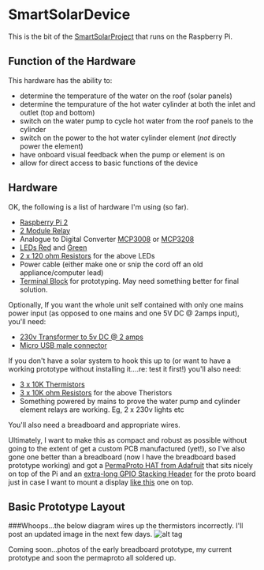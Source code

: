 # SmartSolarDevice
This is the bit of the [SmartSolarProject](https://github.com/codevelopnz/SmartSolarProject) that runs on the Raspberry Pi.

## Function of the Hardware
This hardware has the ability to:
* determine the temperature of the water on the roof (solar panels)
* determine the tempurature of the hot water cylinder at both the inlet and outlet (top and bottom)
* switch on the water pump to cycle hot water from the roof panels to the cylinder
* switch on the power to the hot water cylinder element (*not* directly power the element)
* have onboard visual feedback when the pump or element is on
* allow for direct access to basic functions of the device

## Hardware
OK, the following is a list of hardware I'm using (so far).
* [Raspberry Pi 2](https://www.raspberrypi.org/products/raspberry-pi-2-model-b/)
* [2 Module Relay](http://www.surplustronics.co.nz/products/7145-relay-2-channel-module-expansion-board-5v-low-level-triggered)
* Analogue to Digital Converter [MCP3008](http://nz.element14.com/microchip/mcp3008-i-p/analog-to-digital-converter-adc/dp/1627174) or [MCP3208](http://nz.element14.com/microchip/mcp3208-ci-p/ic-adc-12-bit-100ksps-spi-dip/dp/1084269)
* [LEDs Red](http://www.surplustronics.co.nz/products/2785-led-30mm-normal-red) and [Green](http://www.surplustronics.co.nz/products/2787-led-30mm-normal-green)
* [2 x 120 ohm Resistors](http://www.surplustronics.co.nz/products/1586-120-ohm-resistor-pk-10) for the above LEDs
* Power cable (either make one or snip the cord off an old appliance/computer lead)
* [Terminal Block](http://www.surplustronics.co.nz/products/7288-terminal-block-white) for prototyping.  May need something better for final solution.

Optionally, If you want the whole unit self contained with only one mains power input (as opposed to one mains and one 5V DC @ 2amps input), you'll need:
* [230v Transformer to 5v DC @ 2 amps](http://www.prodctodc.com/dc-switching-adapter-ac-90240v-to-5v-2a-10w-step-down-voltage-regulator-led-power-module-p-233.html#.VjhClPkrK70)
* [Micro USB male connector](https://www.adafruit.com/products/1390)


If you don't have a solar system to hook this up to (or want to have a working prototype without installing it....re: test it first!) you'll also need:
* [3 x 10K Thermistors](http://www.surplustronics.co.nz/products/2140-ntc-thermistor-10k-ohms) 
* [3 x 10K ohm Resistors](http://www.surplustronics.co.nz/products/1629-10k-ohm-resistor-pk-10) for the above Theristors
* Something powered by mains to prove the water pump and cylinder element relays are working. Eg, 2 x 230v lights etc

You'll also need a breadboard and appropriate wires.

Ultimately, I want to make this as compact and robust as possible without going to the extent of get a custom PCB manufactured (yet!), so I've also gone one better than a breadboard (now I have the breadboard based prototype working) and got a [PermaProto HAT from Adafruit](http://www.adafruit.com/products/2310) that sits nicely on top of the Pi and an [extra-long GPIO Stacking Header](https://www.adafruit.com/products/2223) for the proto board just in case I want to mount a display [like this](http://www.adafruit.com/products/1115) one on top.

## Basic Prototype Layout
###Whoops...the below diagram wires up the thermistors incorrectly.  I'll post an updated image in the next few days.
![alt tag](https://www.webconception.co.nz/media/smartsolar/breadboard2.png "Early breadboard design!")

Coming soon...photos of the early breadboard prototype, my current prototype and soon the permaproto all soldered up.
